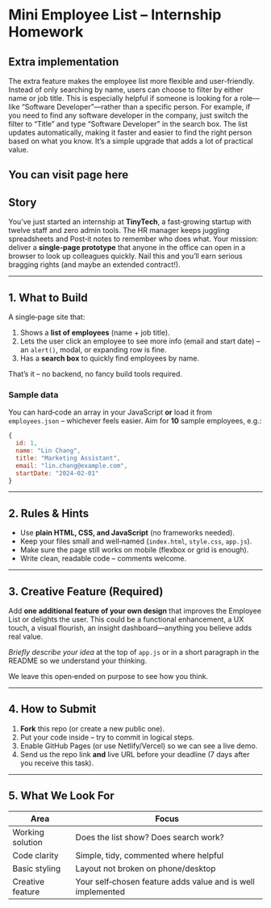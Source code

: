 # Mini Employee List – Internship Homework

## Extra implementation
The extra feature makes the employee list more flexible and user-friendly. Instead of only searching by name, users can choose to filter by either name or job title. This is especially helpful if someone is looking for a role—like “Software Developer”—rather than a specific person. For example, if you need to find any software developer in the company, just switch the filter to “Title” and type “Software Developer” in the search box. The list updates automatically, making it faster and easier to find the right person based on what you know. It’s a simple upgrade that adds a lot of practical value.

## You can visit page here
[](https://traktoors.github.io/employee-list-task/)

## Story

You’ve just started an internship at **TinyTech**, a fast‑growing startup with twelve staff and zero admin tools. The HR manager keeps juggling spreadsheets and Post‑it notes to remember who does what. Your mission: deliver a **single‑page prototype** that anyone in the office can open in a browser to look up colleagues quickly. Nail this and you’ll earn serious bragging rights (and maybe an extended contract!).

---

## 1. What to Build

A single‑page site that:

1. Shows a **list of employees** (name + job title).
2. Lets the user click an employee to see more info (email and start date) – an `alert()`, modal, or expanding row is fine.
3. Has a **search box** to quickly find employees by name.

That’s it – no backend, no fancy build tools required.

### Sample data

You can hard‑code an array in your JavaScript **or** load it from `employees.json` – whichever feels easier. Aim for **10** sample employees, e.g.:

```js
{
  id: 1,
  name: "Lin Chang",
  title: "Marketing Assistant",
  email: "lin.chang@example.com",
  startDate: "2024-02-01"
}
```

---

## 2. Rules & Hints

* Use **plain HTML, CSS, and JavaScript** (no frameworks needed).
* Keep your files small and well‑named (`index.html`, `style.css`, `app.js`).
* Make sure the page still works on mobile (flexbox or grid is enough).
* Write clean, readable code – comments welcome.

---

## 3. Creative Feature (Required)

Add **one additional feature of your own design** that improves the Employee List or delights the user. This could be a functional enhancement, a UX touch, a visual flourish, an insight dashboard—anything you believe adds real value.

*Briefly describe your idea* at the top of `app.js` or in a short paragraph in the README so we understand your thinking.

We leave this open‑ended on purpose to see how you think.

---

## 4. How to Submit

1. **Fork** this repo (or create a new public one).
2. Put your code inside – try to commit in logical steps.
3. Enable GitHub Pages (or use Netlify/Vercel) so we can see a live demo.
4. Send us the repo link **and** live URL before your deadline (7 days after you receive this task).

---

## 5. What We Look For

| Area             | Focus                                                       |
| ---------------- | ----------------------------------------------------------- |
| Working solution | Does the list show? Does search work?                       |
| Code clarity     | Simple, tidy, commented where helpful                       |
| Basic styling    | Layout not broken on phone/desktop                          |
| Creative feature | Your self‑chosen feature adds value and is well implemented |
